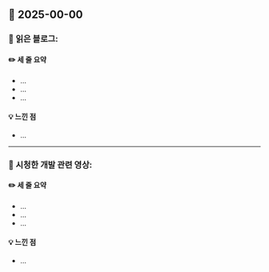 ## 📅 2025-00-00
### 📖 읽은 블로그:
#### ✏️ 세 줄 요약
- ...
- ...
- ...
#### 💡 느낀 점
- ...

---

### 🎥 시청한 개발 관련 영상:
#### ✏️ 세 줄 요약
- ...
- ...
- ...
#### 💡 느낀 점
- ...